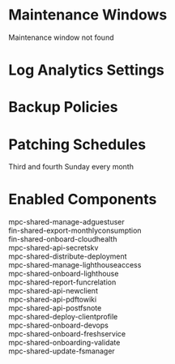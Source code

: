 # Maintenance Windows
Maintenance window not found
# Log Analytics Settings
# Backup Policies
# Patching Schedules
Third and fourth Sunday every month
# Enabled Components
<p>mpc-shared-manage-adguestuser<br>fin-shared-export-monthlyconsumption<br>fin-shared-onboard-cloudhealth<br>mpc-shared-api-secretskv<br>mpc-shared-distribute-deployment<br>mpc-shared-manage-lighthouseaccess<br>mpc-shared-onboard-lighthouse<br>mpc-shared-report-funcrelation<br>mpc-shared-api-newclient<br>mpc-shared-api-pdftowiki<br>mpc-shared-api-postfsnote<br>mpc-shared-deploy-clientprofile<br>mpc-shared-onboard-devops<br>mpc-shared-onboard-freshservice<br>mpc-shared-onboarding-validate<br>mpc-shared-update-fsmanager<br></p>
